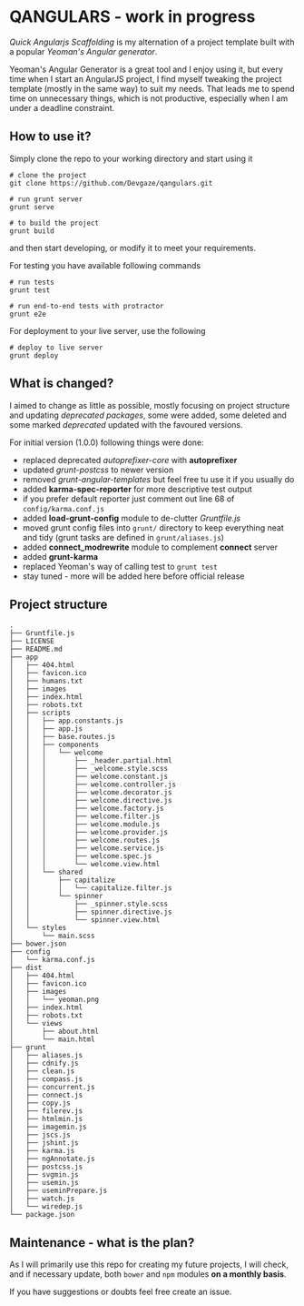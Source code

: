# QANGULARS - work in progress

*Quick Angularjs Scaffolding* is my alternation of a project template built with a popular *Yeoman's Angular generator*. 

Yeoman's Angular Generator is a great tool and I enjoy using it, but every time when I start an AngularJS project, I find myself tweaking the project template  (mostly in the same way) to suit my needs. That leads me to spend time on unnecessary things, which is not productive, especially when I am under a deadline constraint.

## How to use it?

Simply clone the repo to your working directory and start using it

    # clone the project
    git clone https://github.com/Devgaze/qangulars.git
    
    # run grunt server
    grunt serve

    # to build the project
    grunt build

and then start developing, or modify it to meet your requirements.

For testing you have available following commands

    # run tests
    grunt test

    # run end-to-end tests with protractor
    grunt e2e

For deployment to your live server, use the following

    # deploy to live server
    grunt deploy

## What is changed?

I aimed to change as little as possible, mostly focusing on project structure and updating *deprecated packages*, some were added, some deleted and some marked *deprecated* updated with the favoured versions.

For initial version (1.0.0) following things were done:

 * replaced deprecated *autoprefixer-core* with **autoprefixer**
 * updated *grunt-postcss* to newer version
 * removed *grunt-angular-templates* but feel free tu use it if you usually do
 * added **karma-spec-reporter** for more descriptive test output
  * if you prefer default reporter just comment out line 68 of `config/karma.conf.js`
 * added **load-grunt-config** module to de-clutter *Gruntfile.js*
 * moved grunt config files into `grunt/` directory to keep everything neat and tidy (grunt tasks are defined in `grunt/aliases.js`)
 * added **connect_modrewrite** module to complement **connect** server
 * added **grunt-karma** 
 * replaced Yeoman's way of calling test to `grunt test`
 * stay tuned - more will be added here before official release 


## Project structure

```
.
├── Gruntfile.js
├── LICENSE
├── README.md
├── app
│   ├── 404.html
│   ├── favicon.ico
│   ├── humans.txt
│   ├── images
│   ├── index.html
│   ├── robots.txt
│   ├── scripts
│   │   ├── app.constants.js
│   │   ├── app.js
│   │   ├── base.routes.js
│   │   ├── components
│   │   │   └── welcome
│   │   │       ├── _header.partial.html
│   │   │       ├── _welcome.style.scss
│   │   │       ├── welcome.constant.js
│   │   │       ├── welcome.controller.js
│   │   │       ├── welcome.decorator.js
│   │   │       ├── welcome.directive.js
│   │   │       ├── welcome.factory.js
│   │   │       ├── welcome.filter.js
│   │   │       ├── welcome.module.js
│   │   │       ├── welcome.provider.js
│   │   │       ├── welcome.routes.js
│   │   │       ├── welcome.service.js
│   │   │       ├── welcome.spec.js
│   │   │       └── welcome.view.html
│   │   └── shared
│   │       ├── capitalize
│   │       │   └── capitalize.filter.js
│   │       └── spinner
│   │           ├── _spinner.style.scss
│   │           ├── spinner.directive.js
│   │           └── spinner.view.html
│   └── styles
│       └── main.scss
├── bower.json
├── config
│   └── karma.conf.js
├── dist
│   ├── 404.html
│   ├── favicon.ico
│   ├── images
│   │   └── yeoman.png
│   ├── index.html
│   ├── robots.txt
│   └── views
│       ├── about.html
│       └── main.html
├── grunt
│   ├── aliases.js
│   ├── cdnify.js
│   ├── clean.js
│   ├── compass.js
│   ├── concurrent.js
│   ├── connect.js
│   ├── copy.js
│   ├── filerev.js
│   ├── htmlmin.js
│   ├── imagemin.js
│   ├── jscs.js
│   ├── jshint.js
│   ├── karma.js
│   ├── ngAnnotate.js
│   ├── postcss.js
│   ├── svgmin.js
│   ├── usemin.js
│   ├── useminPrepare.js
│   ├── watch.js
│   └── wiredep.js
└── package.json
```

## Maintenance - what is the plan?

As I will primarily use this repo for creating my future projects, I will check, and if necessary update, both `bower` and `npm` modules **on a monthly basis**. 

If you have suggestions or doubts feel free create an issue.

